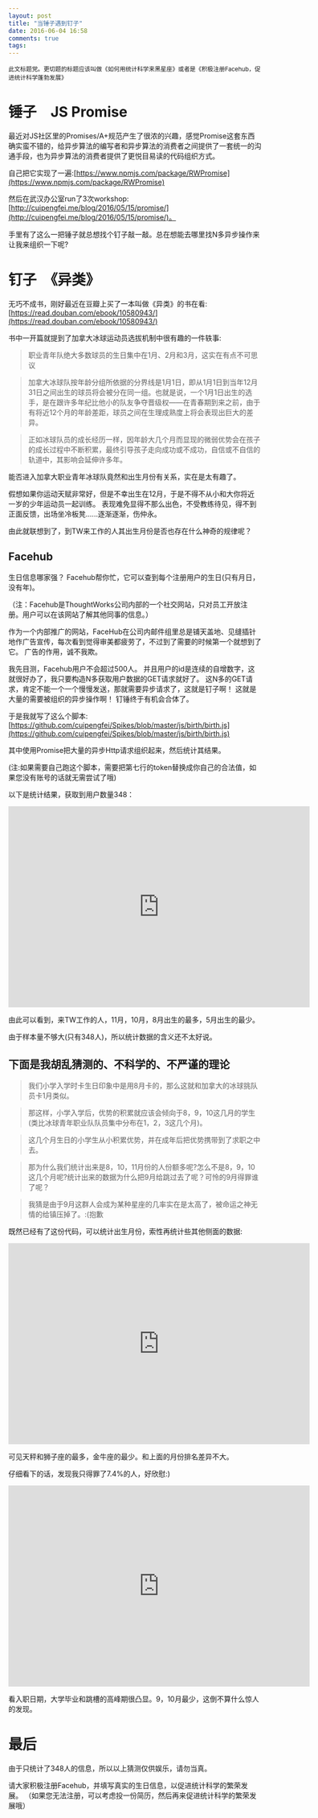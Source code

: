 ```yaml
---
layout: post
title: "当锤子遇到钉子"
date: 2016-06-04 16:58
comments: true
tags:
---
```


<sub>此文标题党。更切题的标题应该叫做《如何用统计科学来黑星座》或者是《积极注册Facehub，促进统计科学蓬勃发展》 </sub>

# 锤子　JS Promise

最近对JS社区里的Promises/A+规范产生了很浓的兴趣，感觉Promise这套东西确实蛮不错的，给异步算法的编写者和异步算法的消费者之间提供了一套统一的沟通手段，也为异步算法的消费者提供了更悦目易读的代码组织方式。

自己把它实现了一遍:[https://www.npmjs.com/package/RWPromise](https://www.npmjs.com/package/RWPromise)

然后在武汉办公室run了3次workshop:[http://cuipengfei.me/blog/2016/05/15/promise/](http://cuipengfei.me/blog/2016/05/15/promise/)。

手里有了这么一把锤子就总想找个钉子敲一敲。总在想能去哪里找N多异步操作来让我来组织一下呢?

# 钉子　《异类》

无巧不成书，刚好最近在豆瓣上买了一本叫做《异类》的书在看:　[https://read.douban.com/ebook/10580943/](https://read.douban.com/ebook/10580943/)

书中一开篇就提到了加拿大冰球运动员选拔机制中很有趣的一件轶事:

> 职业青年队绝大多数球员的生日集中在1月、2月和3月，这实在有点不可思议

>加拿大冰球队按年龄分组所依据的分界线是1月1日，即从1月1日到当年12月31日之间出生的球员将会被分在同一组。也就是说，一个1月1日出生的选手，是在跟许多年纪比他小的队友争夺晋级权——在青春期到来之前，由于有将近12个月的年龄差距，球员之间在生理成熟度上将会表现出巨大的差异。

>正如冰球队员的成长经历一样，因年龄大几个月而显现的微弱优势会在孩子的成长过程中不断积累，最终引导孩子走向成功或不成功，自信或不自信的轨道中，其影响会延伸许多年。

能否进入加拿大职业青年冰球队竟然和出生月份有关系，实在是太有趣了。

假想如果你运动天赋非常好，但是不幸出生在12月，于是不得不从小和大你将近一岁的少年运动员一起训练。
表现难免显得不那么出色，不受教练待见，得不到正面反馈，出场坐冷板凳......逐渐逐渐，伤仲永。

由此就联想到了，到TW来工作的人其出生月份是否也存在什么神奇的规律呢？

##  Facehub

生日信息哪家强？
Facehub帮你忙，它可以查到每个注册用户的生日(只有月日，没有年)。

（注：Facehub是ThoughtWorks公司内部的一个社交网站，只对员工开放注册。用户可以在该网站了解其他同事的信息。）

作为一个内部推广的网站，FaceHub在公司内邮件组里总是铺天盖地、见缝插针地作广告宣传，每次看到觉得审美都疲劳了，不过到了需要的时候第一个就想到了它。
广告的作用，诚不我欺。

我先目测，Facehub用户不会超过500人。
并且用户的id是连续的自增数字，这就很好办了，我只要构造N多获取用户数据的GET请求就好了。
这N多的GET请求，肯定不能一个一个慢慢发送，那就需要异步请求了，这就是钉子啊！
这就是大量的需要被组织的异步操作啊！
钉锤终于有机会合体了。

于是我就写了这么个脚本:　[https://github.com/cuipengfei/Spikes/blob/master/js/birth/birth.js](https://github.com/cuipengfei/Spikes/blob/master/js/birth/birth.js)

其中使用Promise把大量的异步Http请求组织起来，然后统计其结果。

(注:如果需要自己跑这个脚本，需要把第七行的token替换成你自己的合法值，如果您没有账号的话就无需尝试了哦)

以下是统计结果，获取到用户数量348：

<iframe width="600" height="400" src="https://live.amcharts.com/FhYjd/embed/" frameborder="0"></iframe>

由此可以看到，来TW工作的人，11月，10月，8月出生的最多，5月出生的最少。

由于样本量不够大(只有348人)，所以统计数据的含义还不太好说。

##  下面是我胡乱猜测的、不科学的、不严谨的理论
>我们小学入学时卡生日印象中是用8月卡的，那么这就和加拿大的冰球挑队员卡1月类似。

>那这样，小学入学后，优势的积累就应该会倾向于8，9，10这几月的学生(类比冰球青年职业队队员集中分布在1，2，3这几个月)。

>这几个月生日的小学生从小积累优势，并在成年后把优势携带到了求职之中去。

>那为什么我们统计出来是8，10，11月份的人份额多呢?怎么不是8，9，10这几个月呢?统计出来的数据为什么把9月给跳过去了呢？可怜的9月得罪谁了呢？

>我猜是由于9月这群人会成为某种星座的几率实在是太高了，被命运之神无情的给镇压掉了。:(抱歉

既然已经有了这份代码，可以统计出生月份，索性再统计些其他侧面的数据:

<iframe width="600" height="400" src="https://live.amcharts.com/GI4ZG/embed/" frameborder="0"></iframe>

可见天秤和狮子座的最多，金牛座的最少。和上面的月份排名差异不大。

仔细看下的话，发现我只得罪了7.4%的人，好欣慰:)

<iframe width="600" height="400" src="https://live.amcharts.com/JjYjF/embed/" frameborder="0"></iframe>

看入职日期，大学毕业和跳槽的高峰期很凸显。9，10月最少，这倒不算什么惊人的发现。

# 最后

由于只统计了348人的信息，所以以上猜测仅供娱乐，请勿当真。

请大家积极注册Facehub，并填写真实的生日信息，以促进统计科学的繁荣发展。
（如果您无法注册，可以考虑投一份简历，然后再来促进统计科学的繁荣发展哦）